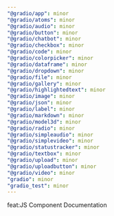 ```yaml
---
"@gradio/app": minor
"@gradio/atoms": minor
"@gradio/audio": minor
"@gradio/button": minor
"@gradio/chatbot": minor
"@gradio/checkbox": minor
"@gradio/code": minor
"@gradio/colorpicker": minor
"@gradio/dataframe": minor
"@gradio/dropdown": minor
"@gradio/file": minor
"@gradio/gallery": minor
"@gradio/highlightedtext": minor
"@gradio/image": minor
"@gradio/json": minor
"@gradio/label": minor
"@gradio/markdown": minor
"@gradio/model3d": minor
"@gradio/radio": minor
"@gradio/simpleaudio": minor
"@gradio/simplevideo": minor
"@gradio/statustracker": minor
"@gradio/textbox": minor
"@gradio/upload": minor
"@gradio/uploadbutton": minor
"@gradio/video": minor
"gradio": minor
"gradio_test": minor
---
```


feat:JS Component Documentation
